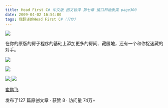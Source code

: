 ```yaml
---
title: Head First C# 中文版 图文皆译 第七章 接口和抽象类 page300
date: 2009-04-02 16:54:00
tags: 我翻译的Head First C#（习作）
---
```

![](https://p-blog.csdn.net/images/p_blog_csdn_net/cuipengfei1/EntryImages/20090402/2009-04-02_16-42-00.jpg)

在你的原版的房子程序的基础上添加更多的房间、藏匿地，还有一个和你捉迷藏的对手。

![](https://p-blog.csdn.net/images/p_blog_csdn_net/cuipengfei1/EntryImages/20090402/2009-04-02_16-44-29.jpg)

![](https://p-blog.csdn.net/images/p_blog_csdn_net/cuipengfei1/EntryImages/20090402/2009-04-02_16-48-49.jpg)



[ ![](https://profile.csdnimg.cn/5/2/5/3_cuipengfei1)
![](https://g.csdnimg.cn/static/user-reg-year/1x/11.png)
](https://blog.csdn.net/cuipengfei1)

[ 崔鹏飞 ](https://blog.csdn.net/cuipengfei1)

发布了127 篇原创文章  ·  获赞 8  ·  访问量 74万+

